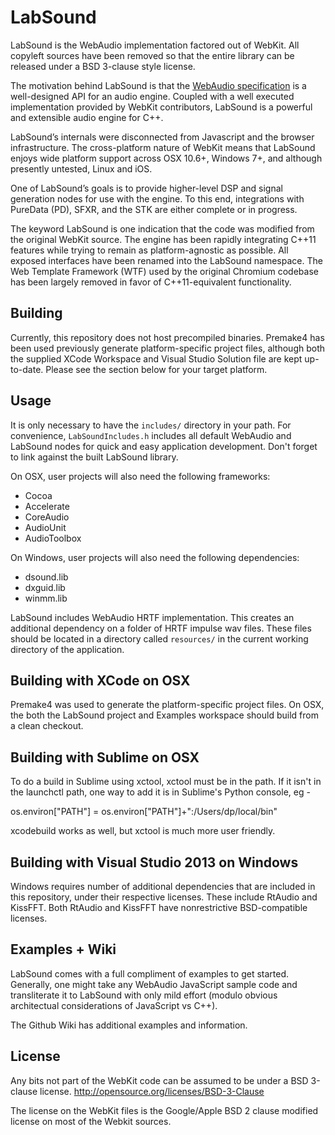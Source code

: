 # LabSound

LabSound is the WebAudio implementation factored out of WebKit. All copyleft sources have been removed
so that the entire library can be released under a BSD 3-clause style license.

The motivation behind LabSound is that the [WebAudio specification](https://dvcs.w3.org/hg/audio/raw-file/tip/webaudio/specification.html) is a well-designed API for an audio engine. Coupled with a well executed implementation provided by WebKit contributors, LabSound is a powerful and extensible audio engine for C++. 

LabSound’s internals were disconnected from Javascript and the browser infrastructure. The cross-platform nature of WebKit means that LabSound enjoys wide platform support across OSX 10.6+, Windows 7+, and although presently untested, Linux and iOS. 

One of LabSound’s goals is to provide higher-level DSP and signal generation nodes for use with the engine. To this end, integrations with PureData (PD), SFXR, and the STK are either complete or in progress.

The keyword LabSound is one indication that the code was modified from the original WebKit source. The engine has been rapidly integrating C++11 features while trying to remain as platform-agnostic as possible. All exposed interfaces have been renamed into the LabSound namespace. The Web Template Framework (WTF) used by the original Chromium codebase has been largely removed in favor of C++11-equivalent functionality. 

## Building

Currently, this repository does not host precompiled binaries. Premake4 has been used previously generate platform-specific project files, although both the supplied XCode Workspace and Visual Studio Solution file are kept up-to-date. Please see the section below for your target platform. 

## Usage

It is only necessary to have the `includes/` directory in your path. For convenience, `LabSoundIncludes.h` includes all default WebAudio and LabSound nodes for quick and easy application development. Don't forget to link against the built LabSound library.

On OSX, user projects will also need the following frameworks:
+   Cocoa
+   Accelerate
+   CoreAudio
+   AudioUnit
+   AudioToolbox

On Windows, user projects will also need the following dependencies: 
+   dsound.lib
+   dxguid.lib
+   winmm.lib

LabSound includes WebAudio HRTF implementation. This creates an additional dependency on a folder of HRTF impulse wav files. These files should be located in a directory called `resources/` in the current working directory of the application. 

## Building with XCode on OSX

Premake4 was used to generate the platform-specific project files. On OSX, the both the LabSound project and Examples workspace should build from a clean checkout. 

## Building with Sublime on OSX

To do a build in Sublime using xctool, xctool must be in the path. If it isn't in the 
launchctl path, one way to add it is in Sublime's Python console, eg -

os.environ["PATH"] = os.environ["PATH"]+":/Users/dp/local/bin"

xcodebuild works as well, but xctool is much more user friendly.

## Building with Visual Studio 2013 on Windows 

Windows requires number of additional dependencies that are included in this repository, under their respective licenses. These include RtAudio and KissFFT. Both  RtAudio and KissFFT have nonrestrictive BSD-compatible licenses.

## Examples + Wiki

LabSound comes with a full compliment of examples to get started. Generally, one might take any WebAudio JavaScript sample code and transliterate it to LabSound with only mild effort (modulo obvious architectual considerations of JavaScript vs C++).

The Github Wiki has additional examples and information. 

## License 

Any bits not part of the WebKit code can be assumed to be under a BSD 3-clause license. <http://opensource.org/licenses/BSD-3-Clause>

The license on the WebKit files is the Google/Apple BSD 2 clause modified license on
most of the Webkit sources. 
